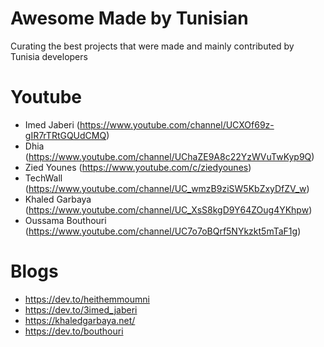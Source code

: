 # Awesome Made by Tunisian

Curating the best projects that were made and mainly contributed by Tunisia developers


# Youtube

- Imed Jaberi (https://www.youtube.com/channel/UCXOf69z-gIR7rTRtGQUdCMQ)
- Dhia (https://www.youtube.com/channel/UChaZE9A8c22YzWVuTwKyp9Q)
- Zied Younes (https://www.youtube.com/c/ziedyounes)
- TechWall (https://www.youtube.com/channel/UC_wmzB9ziSW5KbZxyDfZV_w)
- Khaled Garbaya (https://www.youtube.com/channel/UC_XsS8kgD9Y64ZOug4YKhpw)
- Oussama Bouthouri (https://www.youtube.com/channel/UC7o7oBQrf5NYkzkt5mTaF1g)

# Blogs

- https://dev.to/heithemmoumni
- https://dev.to/3imed_jaberi
- https://khaledgarbaya.net/
- https://dev.to/bouthouri
